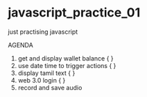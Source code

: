 # javascript_practice_01
just practising javascript

AGENDA 
1. get and display wallet balance { }
2. use date time to trigger actions { }
3. display tamil text { }
4. web 3.0 login { }
5. record and save audio
